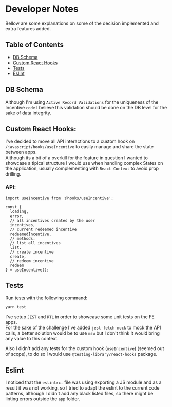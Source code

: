 # Developer Notes

Bellow are some explanations on some of the decision implemented and extra features added.

## Table of Contents

- [DB Schema](#db-schema)
- [Custom React Hooks](#custom-react-hooks)
- [Tests](#tests)
- [Eslint](#eslint)

## DB Schema

Although I'm using `Active Record Validations` for the uniqueness of the Incentive `code` I believe this validation should be done on the DB level for the sake of data integrity.

## Custom React Hooks:

I've decided to move all API interactions to a custom hook on `/javascript/hooks/useIncentive` to easily manage and share the state between apps.\
Although its a bit of a overkill for the feature in question I wanted to showcase a tipical structure I would use when handling complex States on the application, usually complementing with `React Context` to avoid prop drilling.

### API:

```tsx
import useIncentive from '@hooks/useIncentive';

const {
  loading,
  error,
  // all incentives created by the user
  incentives,
  // current redeemed incentive
  redeemedIncentive,
  // methods:
  // list all incentives
  list,
  // create incentive
  create,
  // redeem incentive
  redeem
} = useIncentive();
```

## Tests

Run tests with the following command:

```
yarn test
```

I've setup `JEST` and `RTL` in order to showcase some unit tests on the FE apps.\
For the sake of the challenge I've added `jest-fetch-mock` to mock the API calls, a better solution would be to use `msw` but I don't think it would bring any value to this context.

Also I didn't add any tests for the custom hook (`useIncentive`) (seemed out of scope), to do so I would use `@testing-library/react-hooks` package.

## Eslint

I noticed that the `eslintrc.` file was using exporting a JS module and as a result it was not working, so I tried to adapt the eslint to the current code patterns, although I didn't add any black listed files, so there might be linting errors outside the `app` folder.